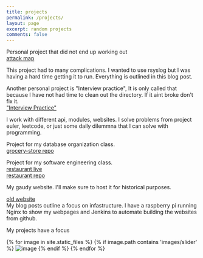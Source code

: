 ```yaml
---
title: projects
permalink: /projects/
layout: page
excerpt: random projects
comments: false
---
```

Personal project that did not end up working out  
[attack map](https://github.com/notedwin/attack-map)  

This project had to many complications. I wanted to use rsyslog but I was having a hard time getting it to run. Everything is outlined in this blog post. 


Another personal project is "Interview practice", It is only called that because I have not had time to clean out the directory. If it aint broke don't fix it.  
["Interview Practice"](https://github.com/notedwin/interview-practice)  

I work with different api, modules, websites. I solve problems from project euler, leetcode, or just some daily dilemmna that I can solve with programming.

Project for my database organization class.  
[grocery-store repo](https://github.com/notedwin/GroceryStore)  

Project for my software engineering class.  
[restaurant live](https://restaurant.edwin.computer)  
[restaurant repo](http://github.com/notedwin/restaurant-app)


My gaudy website. I'll make sure to host it for historical purposes.  

[old website](https://github.com/notedwin/personal-website)  
My blog posts outline a focus on infastructure. I have a raspberry pi running Nginx to show my webpages and Jenkins to automate building the websites from github.  

My projects have a focus  

{% for image in site.static_files %}
    {% if image.path contains 'images/slider' %}
        <img src="{{ site.baseurl }}{{ image.path }}" alt="image" />
    {% endif %}
{% endfor %}